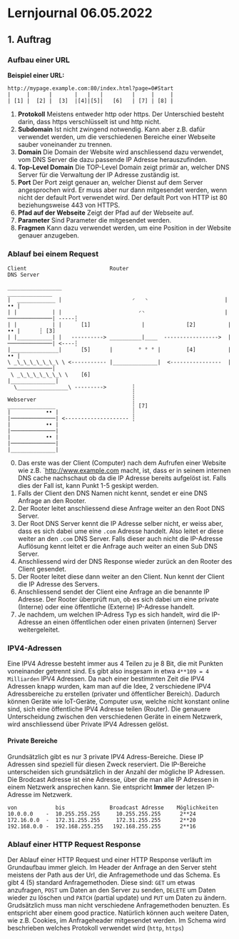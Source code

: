 # Lernjournal 06.05.2022

## 1. Auftrag
### Aufbau einer URL
**Beispiel einer URL:**
```
http://mypage.example.com:80/index.html?page=0#Start
|     |      |       |   |   |         |     |     |
| [1] |  [2] |  [3]  |[4]|[5]|   [6]   | [7] | [8] |

```
1. **Protokoll** Meistens entweder http oder https. Der Unterschied besteht darin, dass https verschlüsselt ist und http nicht. 
2. **Subdomain** Ist nicht zwingend notwendig. Kann aber z.B. dafür verwendet werden, um die verschiedenen Bereiche einer Webseite sauber voneinander zu trennen.
3. **Domain** Die Domain der Website wird anschliessend dazu verwendet, vom DNS Server die dazu passende IP Adresse herauszufinden.
4. **Top-Level Domain** Die TOP-Level Domain zeigt primär an, welcher DNS Server für die Verwaltung der IP Adresse zuständig ist.
5. **Port** Der Port zeigt genauer an, welcher Dienst auf dem Server angesprochen wird. Er muss aber nur dann mitgesendet werden, wenn nicht der default Port verwendet wird. Der default Port von HTTP ist 80 beziehungsweise 443 von HTTPS.
6. **Pfad auf der Webseite**  Zeigt der Pfad auf der Webseite auf.
7. **Parameter** Sind Parameter die mitgesendet werden. 
8. **Fragmen** Kann dazu verwendet werden, um eine Position in der Website genauer anzugeben.

### Ablauf bei einem Request
```
Client                          Router                                DNS Server

_________________                                                     ______________
|  ____________ |                      ◜   ◝                        |           •• |
| |           | |                        ◜◝                         |──────────────| -----┆
| |           | |      [1]                |             [2]          |           •• |      ┆ [3]
| |___________| |   ----------> __________|____  ----------------->  |──────────────| <----┆
|_______________|      [5]      |        ° ° ° |        [4]          |           •• |
\ _\_\_\_\_\_\_\ \ <----------- |______________|  <----------------  |──────────────|
 \ _\_\_\_\_\_\_\ \    [6]                                           |______________|
  \________________\ --------->        ┆
                                       ┆
Webserver                              ┆
_______________                        ┆ [7]
|           •• |                       ┆
|──────────────| <-------------------- ┆
|           •• |
|──────────────|
|           •• |
|──────────────|
|______________|
```
0. Das erste was der Client (Computer) nach dem Aufrufen einer Website wie z.B. `http://www.example.com macht, ist, dass er in seinem internen DNS cache nachschaut ob da die IP Adresse bereits aufgelöst ist. Falls dies der Fall ist, kann Punkt 1-5 geskipt werden.
1. Falls der Client den DNS Namen nicht kennt, sendet er eine DNS Anfrage an den Rooter.
2. Der Rooter leitet anschliessend diese Anfrage weiter an den Root DNS Server.
3. Der Root DNS Server kennt die IP Adresse selber nicht, er weiss aber, dass es sich dabei ume eine `.com` Adresse handelt. Also leitet er diese weiter an den `.com` DNS Server. Falls dieser auch nicht die IP-Adresse Auflösung kennt leitet er die Anfrage auch weiter an einen Sub DNS Server. 
4. Anschliessend wird der DNS Response wieder zurück an den Rooter des Client gesendet.
5. Der Rooter leitet diese dann weiter an den Client. Nun kennt der Client die IP Adresse des Servers.
6. Anschliessend sendet der Client eine Anfrage an die benannte IP Adresse. Der Rooter überprüft nun, ob es sich dabei um eine private (Interne) oder eine öffentliche (Externe) IP-Adresse handelt.
7. Je nachdem, um welchen IP-Adress Typ es sich handelt, wird die IP-Adresse an einen öffentlichen oder einen privaten (internen) Server weitergeleitet.
### IPV4-Adressen
Eine IPV4 Adresse besteht immer aus 4 Teilen zu je 8 Bit, die mit Punkten voneinander getrennt sind. Es gibt also insgesam in etwa `4**109 = 4 Milliarden` IPV4 Adressen. Da nach einer bestimmten Zeit die IPV4 Adressen knapp wurden, kam man auf die Idee, 2 verschiedene IPV4 Adressbereiche zu erstellen (privater und öffentlicher Bereich). Dadurch können Geräte wie IoT-Geräte, Computer usw, welche nicht konstant online sind, sich eine öffentliche IPV4 Adresse teilen (Router). Die genauere Unterscheidung zwischen den verschiedenen Geräte in einem Netzwerk, wird anschliessend über Private IPV4 Adressen gelöst.
#### Private Bereiche
Grundsätzlich gibt es nur 3 private IPV4 Adress-Bereiche. Diese IP Adressen sind speziell für diesen Zweck reserviert. Die IP-Bereiche unterscheiden sich grundsätzlich in der Anzahl der mögliche IP Adressen. Die Brodcast Adresse ist eine Adresse, über die man alle IP Adressen in einem Netzwerk ansprechen kann. Sie entspricht **Immer** der letzen IP-Adresse im Netzwerk.
```
von            bis              Broadcast Adresse    Möglichkeiten
10.0.0.0    -  10.255.255.255	  10.255.255.255      2**24
172.16.0.0  -  172.31.255.255	  172.31.255.255      2**20
192.168.0.0 -  192.168.255.255	 192.168.255.255      2**16
```
### Ablauf einer HTTP Request Response
Der Ablauf einer HTTP Request und einer HTTP Response verläuft im Grundaufbau immer gleich. Im Header der Anfrage an den Server steht meistens der Path aus der Url, die Anfragemethode und das Schema. Es gibt 4 (5) standard Anfragemethoden. Diese sind: `GET` um etwas anzufragen, `POST` um Daten an den Server zu senden, `DELETE` um Daten wieder zu löschen und  `PATCH` (partial update) und `PUT` um Daten zu ändern. Grudsätzlich muss man nicht verschiedene Anfragemethoden benuzten. Es entspricht aber einem good practice. Natürlich können auch weitere Daten, wie z.B. Cookies, im Anfrageheader mitgesendet werden. Im Schema wird beschrieben welches Protokoll verwendet wird (`http`, `https`)<br/>


